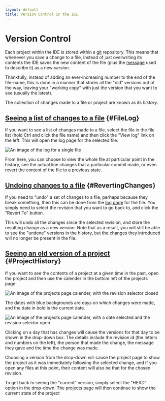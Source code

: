 ```yaml
---
layout: default
title: Version Control in the IDE
---
```


[wikipedia-git]: https://en.wikipedia.org/wiki/Git_%28software%29

Version Control
===============

Each project within the IDE is stored within a [git][wikipedia-git] repository.
This means that whenever you save a change to a file,
instead of just overwriting its contents the IDE saves the new content of the file
(plus the [message](/docs/IDE/good_commit_messages) used to describe it)
as a new _version_.

Thankfully, instead of adding an ever-increasing number to the end of the file-name,
this is done in a manner that stores all the "old" versions out of the way,
leaving your "working copy" with just the version that you want to see (usually the latest).

The collection of changes made to a file or project are known as its _history_.

[Seeing a list of changes to a file](#FileLog) {#FileLog}
----------------------------------

If you want to see a list of changes made to a file,
select the file in the file list (hold Ctrl and click the file name)
and then click the "View log" link on the left.
This will open the log page for the selected file:

![An image of the log for a single file](/images/content/ide/file-log.png
 "The log view shows the messages given to describe the changes to a file,
  as well as links to view the file at a historic version, or to see the changes a version made.")

From here, you can choose to view the whole file at particular point in the history,
see the actual line changes that a particular commit made,
or even revert the content of the file to a previous state.

[Undoing changes to a file](#RevertingChanges) {#RevertingChanges}
-------------------------

If you need to "undo" a set of changes to a file, perhaps because they break something,
then this can be done from the [log page](#FileLog) for the file.
You simply need to select the revision that you want to go back to,
and click the "Revert To" button.

This will undo all the changes since the selected revision, and store the
resulting change as a new version.
Note that as a result, you will still be able to see the "undone" versions
in the history, but the changes they introduced will no longer be present in the file.

[Seeing an old version of a project](#ProjectHistory) {#ProjectHistory}
----------------------------------

If you want to see the contents of a project at a given time in the past,
open the project and then use the calender in the bottom left of the projects page:

![An image of the projects page calender,
  with the revision selector closed](/images/content/ide/projpage-calender-closed.png
 "The calender on the projects page, before a date has been selected.")

The dates with blue backgrounds are days on which changes were made,
and the date in bold is the current date.

![An image of the projects page calender,
  with a date selected and the revision selector open](/images/content/ide/projpage-calender-open.png
 "Choosing a version from the calender on the projects page, after a date has been selected.")

Clicking on a day that has changes will cause the versions for that day to be shown in the drop-down box.
The details include the revision id (the letters and numbers on the left),
the person that made the change, the message they gave and the time the change was made.

Choosing a version from the drop-down will cause the project page to show the project as it was immediately following the selected change,
and if you open any files at this point, their content will also be that for the chosen revision.

To get back to seeing the "current" version, simply select the "HEAD" option in the drop-down.
The projects page will then continue to show the current state of the project
